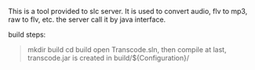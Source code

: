 This is a tool provided to slc server.
It is used to convert audio, flv to mp3, raw to flv, etc.
the server call it by java interface.

build steps:
> mkdir build
> cd build
open Transcode.sln, then compile
at last, transcode.jar is created in build/${Configuration}/